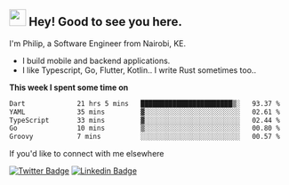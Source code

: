 <h2><img src="https://slackmojis.com/emojis/3643-cool-doge/download" width="30"/> Hey! Good to see you here.</h2>

<p>I'm Philip, a Software Engineer from Nairobi, KE. 

- I build mobile and backend applications.
- I like Typescript, Go, Flutter, Kotlin.. I write Rust sometimes too..</p>

**This week I spent some time on**
<!--START_SECTION:waka-->

```txt
Dart             21 hrs 5 mins   ███████████████████████▒░   93.37 %
YAML             35 mins         ▓░░░░░░░░░░░░░░░░░░░░░░░░   02.61 %
TypeScript       33 mins         ▓░░░░░░░░░░░░░░░░░░░░░░░░   02.44 %
Go               10 mins         ▒░░░░░░░░░░░░░░░░░░░░░░░░   00.80 %
Groovy           7 mins          ░░░░░░░░░░░░░░░░░░░░░░░░░   00.57 %
```

<!--END_SECTION:waka-->

If you'd like to connect with me elsewhere

[![Twitter Badge](https://img.shields.io/badge/-Twitter-1ca0f1?style=flat-square&labelColor=1ca0f1&logo=twitter&logoColor=white&link=https://twitter.com/_diogorodrigues)](https://twitter.com/kimathiphil)  [![Linkedin Badge](https://img.shields.io/badge/-LinkedIn-blue?style=flat-square&logo=Linkedin&logoColor=white&link=https://www.linkedin.com/in/philip-kimathi-2604a9114/)](https://www.linkedin.com/in/philip-kimathi-2604a9114/)
